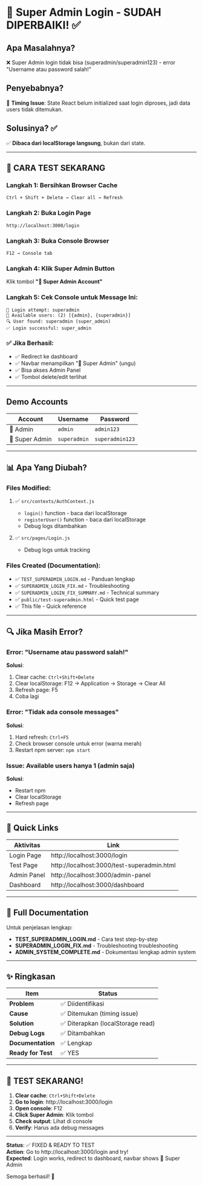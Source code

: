 # 🔧 Super Admin Login - SUDAH DIPERBAIKI! ✅

## Apa Masalahnya?
❌ Super Admin login tidak bisa (superadmin/superadmin123) - error "Username atau password salah!"

## Penyebabnya?
🐛 **Timing Issue**: State React belum initialized saat login diproses, jadi data users tidak ditemukan.

## Solusinya? ✅
✅ **Dibaca dari localStorage langsung**, bukan dari state.

---

## 🚀 CARA TEST SEKARANG

### Langkah 1: Bersihkan Browser Cache
```
Ctrl + Shift + Delete → Clear all → Refresh
```

### Langkah 2: Buka Login Page
```
http://localhost:3000/login
```

### Langkah 3: Buka Console Browser
```
F12 → Console tab
```

### Langkah 4: Klik Super Admin Button
Klik tombol **"👑 Super Admin Account"**

### Langkah 5: Cek Console untuk Message Ini:
```
🔐 Login attempt: superadmin
👥 Available users: (2) [{admin}, {superadmin}]
🔍 User found: superadmin (super_admin)
✅ Login successful: super_admin
```

### ✅ Jika Berhasil:
- ✅ Redirect ke dashboard
- ✅ Navbar menampilkan "👑 Super Admin" (ungu)
- ✅ Bisa akses Admin Panel
- ✅ Tombol delete/edit terlihat

---

## Demo Accounts

| Account | Username | Password |
|---------|----------|----------|
| 👤 Admin | `admin` | `admin123` |
| 👑 Super Admin | `superadmin` | `superadmin123` |

---

## 📊 Apa Yang Diubah?

### Files Modified:
1. ✅ `src/contexts/AuthContext.js`
   - `login()` function - baca dari localStorage
   - `registerUser()` function - baca dari localStorage
   - Debug logs ditambahkan

2. ✅ `src/pages/Login.js`
   - Debug logs untuk tracking

### Files Created (Documentation):
- ✅ `TEST_SUPERADMIN_LOGIN.md` - Panduan lengkap
- ✅ `SUPERADMIN_LOGIN_FIX.md` - Troubleshooting
- ✅ `SUPERADMIN_LOGIN_FIX_SUMMARY.md` - Technical summary
- ✅ `public/test-superadmin.html` - Quick test page
- ✅ This file - Quick reference

---

## 🔍 Jika Masih Error?

### Error: "Username atau password salah!"
**Solusi**:
1. Clear cache: `Ctrl+Shift+Delete`
2. Clear localStorage: F12 → Application → Storage → Clear All
3. Refresh page: F5
4. Coba lagi

### Error: "Tidak ada console messages"
**Solusi**:
1. Hard refresh: `Ctrl+F5`
2. Check browser console untuk error (warna merah)
3. Restart npm server: `npm start`

### Issue: Available users hanya 1 (admin saja)
**Solusi**:
- Restart npm
- Clear localStorage
- Refresh page

---

## 🎯 Quick Links

| Aktivitas | Link |
|-----------|------|
| Login Page | http://localhost:3000/login |
| Test Page | http://localhost:3000/test-superadmin.html |
| Admin Panel | http://localhost:3000/admin-panel |
| Dashboard | http://localhost:3000/dashboard |

---

## 📝 Full Documentation

Untuk penjelasan lengkap:
- **TEST_SUPERADMIN_LOGIN.md** - Cara test step-by-step
- **SUPERADMIN_LOGIN_FIX.md** - Troubleshooting troubleshooting
- **ADMIN_SYSTEM_COMPLETE.md** - Dokumentasi lengkap admin system

---

## ✨ Ringkasan

| Item | Status |
|------|--------|
| **Problem** | ✅ Diidentifikasi |
| **Cause** | ✅ Ditemukan (timing issue) |
| **Solution** | ✅ Diterapkan (localStorage read) |
| **Debug Logs** | ✅ Ditambahkan |
| **Documentation** | ✅ Lengkap |
| **Ready for Test** | ✅ YES |

---

## 🚀 TEST SEKARANG!

1. **Clear cache**: `Ctrl+Shift+Delete`
2. **Go to login**: http://localhost:3000/login
3. **Open console**: F12
4. **Click Super Admin**: Klik tombol
5. **Check output**: Lihat di console
6. **Verify**: Harus ada debug messages

---

**Status**: ✅ FIXED & READY TO TEST  
**Action**: Go to http://localhost:3000/login and try!  
**Expected**: Login works, redirect to dashboard, navbar shows 👑 Super Admin

Semoga berhasil! 🎯
